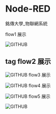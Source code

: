 # Node-RED
銘傳大學_物聯網系統

flow1  展示



![GITHUB]( https://i.imgur.com/HXk9PMf.png "flow1")
## tag flow2  展示



![GITHUB]( https://i.imgur.com/CRykhyz.png "flow2")
flow3  展示



![GITHUB]( https://i.imgur.com/SlB87lZ.png "flow3")
flow4  展示



![GITHUB]( https://i.imgur.com/xaPczSp.png "flow4")
flow5  展示



![GITHUB]( https://i.imgur.com/N8u7xZb.png "flow5")
